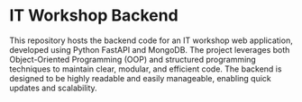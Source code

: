 

# IT Workshop Backend

This repository hosts the backend code for an IT workshop web application, developed using Python FastAPI and MongoDB. The project leverages both Object-Oriented Programming (OOP) and structured programming techniques to maintain clear, modular, and efficient code. The backend is designed to be highly readable and easily manageable, enabling quick updates and scalability. 

